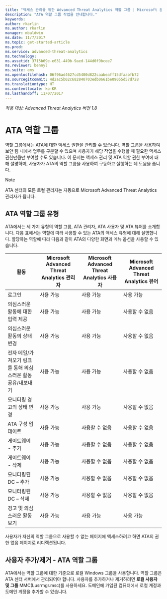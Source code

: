 ```yaml
---
title: "액세스 관리를 위한 Advanced Threat Analytics 역할 그룹 | Microsoft 문서"
description: "ATA 역할 그룹 작업을 안내합니다."
keywords: 
author: rkarlin
ms.author: rkarlin
manager: mbaldwin
ms.date: 11/7/2017
ms.topic: get-started-article
ms.prod: 
ms.service: advanced-threat-analytics
ms.technology: 
ms.assetid: 3715b69e-e631-449b-9aed-144d0f9bcee7
ms.reviewer: bennyl
ms.suite: ems
ms.openlocfilehash: 06f96ad4627cd5400d822caabeaff15dfaabfb72
ms.sourcegitcommit: 4d2ac5b02c682840703edb0661be09055d57d728
ms.translationtype: HT
ms.contentlocale: ko-KR
ms.lasthandoff: 11/07/2017
---
```

*적용 대상: Advanced Threat Analytics 버전 1.8*




# <a name="ata-role-groups"></a>ATA 역할 그룹

역할 그룹에서는 ATA에 대한 액세스 권한을 관리할 수 있습니다. 역할 그룹을 사용하여 보안 팀 내에서 업무를 구분할 수 있으며 사용자가 해당 작업을 수행할 때 필요한 액세스 권한만큼만 부여할 수도 있습니다. 이 문서는 액세스 관리 및 ATA 역할 권한 부여에 대해 설명하며, 사용자가 ATA의 역할 그룹을 사용하여 구동하고 실행하는 데 도움을 줍니다.

> [!NOTE]
> ATA 센터의 모든 로컬 관리자는 자동으로 Microsoft Advanced Threat Analytics 관리자가 됩니다.

## <a name="types-of-ata-role-groups"></a>ATA 역할 그룹 유형 

ATA에서는 세 가지 유형의 역할 그룹, ATA 관리자, ATA 사용자 및 ATA 뷰어를 소개합니다. 다음 표에서는 역할에 따라 사용할 수 있는 ATA의 액세스 유형에 대해 설명합니다. 할당하는 역할에 따라 다음과 같이 ATA의 다양한 화면과 메뉴 옵션을 사용할 수 있습니다.

|활동 |Microsoft Advanced Threat Analytics 관리자|Microsoft Advanced Threat Analytics 사용자|Microsoft Advanced Threat Analytics 뷰어|
|----|----|----|----|
|로그인|사용 가능|사용 가능|사용 가능|
|의심스러운 활동에 대한 입력 제공|사용 가능|사용 가능|사용할 수 없음|
|의심스러운 활동의 상태 변경|사용 가능|사용 가능|사용할 수 없음|
|전자 메일/가져오기 링크를 통해 의심스러운 활동 공유/내보내기|사용 가능|사용 가능|사용할 수 없음|
|모니터링 경고의 상태 변경|사용 가능|사용 가능|사용할 수 없음|
|ATA 구성 업데이트|사용 가능|사용할 수 없음|사용할 수 없음|
|게이트웨이 - 추가|사용 가능|사용할 수 없음|사용할 수 없음|
|게이트웨이 - 삭제 |사용 가능|사용할 수 없음|사용할 수 없음|
|모니터링된 DC – 추가 |사용 가능|사용할 수 없음|사용할 수 없음|
|모니터링된 DC – 삭제|사용 가능|사용할 수 없음|사용할 수 없음|
|경고 및 의심스러운 활동 보기|사용 가능|사용 가능|사용 가능|


사용자가 자신의 역할 그룹으로 사용할 수 없는 페이지에 액세스하려고 하면 ATA의 권한 없음 페이지로 리디렉션됩니다. 

## <a name="add--remove-users---ata-role-groups"></a>사용자 추가/제거 - ATA 역할 그룹 

ATA에서는 역할 그룹에 대한 기준으로 로컬 Windows 그룹을 사용합니다. 역할 그룹은 ATA 센터 서버에서 관리되어야 합니다.
사용자를 추가하거나 제거하려면 **로컬 사용자 및 그룹** MMC(Lusrmgr.msc)를 사용하세요. 도메인에 가입된 컴퓨터에서 로컬 계정과 도메인 계정을 추가할 수 있습니다. 


